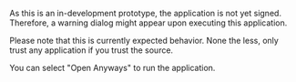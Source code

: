 As this is an in-development prototype, the application is not yet signed.
Therefore, a warning dialog might appear upon executing this application.

Please note that this is currently expected behavior.
None the less, only trust any application if you trust the source.

You can select "Open Anyways" to run the application.